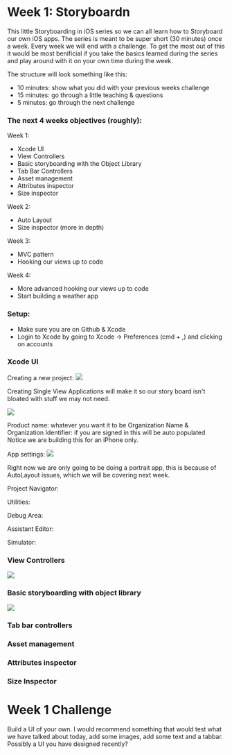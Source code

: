 # Week 1: Storyboardn
This little Storyboarding in iOS series so we can all learn how to Storyboard our own iOS apps.
The series is meant to be super short (30 minutes) once a week. Every week we will end with a
challenge. To get the most out of this it would be most benificial if you take the basics learned
during the series and play around with it on your own time during the week.

The structure will look something like this:
  - 10 minutes: show what you did with your previous weeks challenge
  - 15 minutes: go through a little teaching & questions
  - 5  minutes: go through the next challenge






### The next 4 weeks objectives (roughly):
Week 1:
  - Xcode UI
  - View Controllers
  - Basic storyboarding with the Object Library
  - Tab Bar Controllers
  - Asset management
  - Attributes inspector
  - Size inspector

Week 2:
  - Auto Layout
  - Size inspector (more in depth)

Week 3:
  - MVC pattern
  - Hooking our views up to code

Week 4:
  - More advanced hooking our views up to code
  - Start building a weather app






### Setup:
  - Make sure you are on Github & Xcode
  - Login to Xcode by going to Xcode -> Preferences (cmd + ,) and clicking on accounts






### Xcode UI
Creating a new project:
![](https://raw.githubusercontent.com/underbelly/storyboardn/master/screenshots/screen-1.png)

Creating Single View Applications will make it so our story board isn't bloated with stuff we
may not need.

![](https://raw.githubusercontent.com/underbelly/storyboardn/master/screenshots/screen-2.png)

Product name: whatever you want it to be
Organization Name & Organization Identifier: if you are signed in this will be auto populated
Notice we are building this for an iPhone only.

App settings:
![](https://raw.githubusercontent.com/underbelly/storyboardn/master/screenshots/screen-3.png)

Right now we are only going to be doing a portrait app, this is because of AutoLayout issues,
which we will be covering next week.

Project Navigator:

Utilities:

Debug Area:

Assistant Editor:

Simulator:






### View Controllers
![](https://raw.githubusercontent.com/underbelly/storyboardn/master/screenshots/screen-4.png)







### Basic storyboarding with object library
![](https://raw.githubusercontent.com/underbelly/storyboardn/master/screenshots/screen-5.png)

### Tab bar controllers

### Asset management

### Attributes inspector

### Size Inspector


# Week 1 Challenge
Build a UI of your own. I would recommend something that would test what we have talked about today,
add some images, add some text and a tabbar. Possibly a UI you have designed recently?
